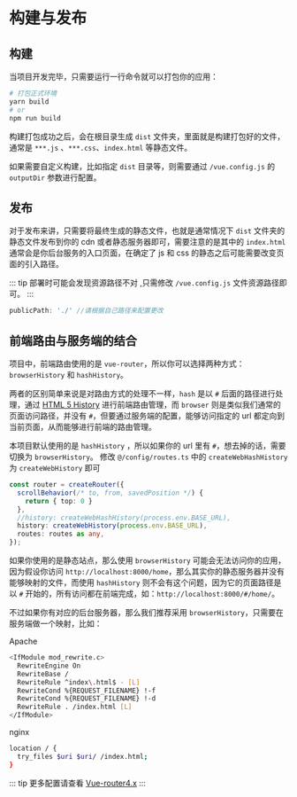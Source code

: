 # 构建与发布

## 构建

当项目开发完毕，只需要运行一行命令就可以打包你的应用：

```bash
# 打包正式环境
yarn build
# or 
npm run build
```

构建打包成功之后，会在根目录生成 `dist` 文件夹，里面就是构建打包好的文件，通常是 `***.js` 、`***.css`、`index.html` 等静态文件。

如果需要自定义构建，比如指定 `dist` 目录等，则需要通过 `/vue.config.js` 的 `outputDir` 参数进行配置。

## 发布

对于发布来讲，只需要将最终生成的静态文件，也就是通常情况下 `dist` 文件夹的静态文件发布到你的 cdn 或者静态服务器即可，需要注意的是其中的 `index.html` 通常会是你后台服务的入口页面，在确定了 js 和 css 的静态之后可能需要改变页面的引入路径。

::: tip
部署时可能会发现资源路径不对 ,只需修改 `/vue.config.js` 文件资源路径即可。
:::

```js
publicPath: './' //请根据自己路径来配置更改
```

## 前端路由与服务端的结合

项目中，前端路由使用的是 `vue-router`，所以你可以选择两种方式：`browserHistory` 和 `hashHistory`。

两者的区别简单来说是对路由方式的处理不一样，`hash` 是以 `#` 后面的路径进行处理，通过 [HTML 5 History](https://developer.mozilla.org/en-US/docs/Web/API/History_API) 进行前端路由管理，而 `browser` 则是类似我们通常的页面访问路径，并没有 `#`，但要通过服务端的配置，能够访问指定的 url 都定向到当前页面，从而能够进行前端的路由管理。

本项目默认使用的是 `hashHistory` ，所以如果你的 url 里有 `#`，想去掉的话，需要切换为 `browserHistory`。
修改 `@/config/routes.ts` 中的 `createWebHashHistory` 为 `createWebHistory` 即可

```ts
const router = createRouter({
  scrollBehavior(/* to, from, savedPosition */) {
    return { top: 0 }
  },
  //history: createWebHashHistory(process.env.BASE_URL),
  history: createWebHistory(process.env.BASE_URL),
  routes: routes as any,
});
```

如果你使用的是静态站点，那么使用 `browserHistory` 可能会无法访问你的应用，因为假设你访问 `http://localhost:8000/home`，那么其实你的静态服务器并没有能够映射的文件，而使用 `hashHistory` 则不会有这个问题，因为它的页面路径是以 `#` 开始的，所有访问都在前端完成，如：`http://localhost:8000/#/home/`。

不过如果你有对应的后台服务器，那么我们推荐采用 `browserHistory`，只需要在服务端做一个映射，比如：

Apache

```bash
<IfModule mod_rewrite.c>
  RewriteEngine On
  RewriteBase /
  RewriteRule ^index\.html$ - [L]
  RewriteCond %{REQUEST_FILENAME} !-f
  RewriteCond %{REQUEST_FILENAME} !-d
  RewriteRule . /index.html [L]
</IfModule>
```

nginx

```bash
location / {
  try_files $uri $uri/ /index.html;
}
```

::: tip
更多配置请查看 [Vue-router4.x](https://github.com/vuejs/vue-router-next)
:::
